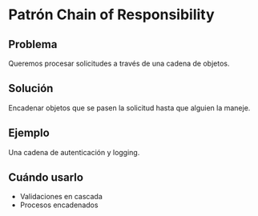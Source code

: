 # Patrón Chain of Responsibility

## Problema
Queremos procesar solicitudes a través de una cadena de objetos.

## Solución
Encadenar objetos que se pasen la solicitud hasta que alguien la maneje.

## Ejemplo
Una cadena de autenticación y logging.

## Cuándo usarlo
- Validaciones en cascada
- Procesos encadenados
